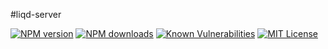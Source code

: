 #liqd-server

[![NPM version](https://img.shields.io/npm/v/liqd-server.svg)](https://www.npmjs.com/package/liqd-server)
[![NPM downloads](https://img.shields.io/npm/dm/liqd-server.svg)](https://www.npmjs.com/package/liqd-server)
[![Known Vulnerabilities](https://snyk.io/test/github/radixxko/liqd-server/badge.svg?targetFile=package.json)](https://snyk.io/test/github/radixxko/liqd-server?targetFile=package.json)
[![MIT License](https://img.shields.io/badge/license-MIT-blue.svg)](LICENSE)
